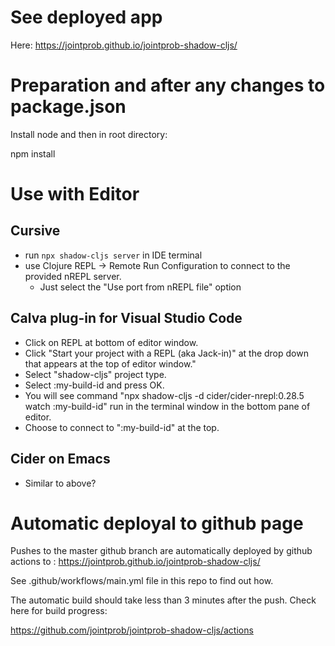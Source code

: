 # See deployed app

Here: https://jointprob.github.io/jointprob-shadow-cljs/
# Preparation and after any changes to package.json

Install node and then in root directory:

npm install

# Use with Editor
## Cursive
* run `npx shadow-cljs server` in IDE terminal
* use Clojure REPL → Remote Run Configuration to connect to the provided nREPL server.
  * Just select the "Use port from nREPL file" option

## Calva plug-in for Visual Studio Code

* Click on REPL at bottom of editor window.
* Click "Start your project with a REPL (aka Jack-in)" at the drop down that appears at the top of editor window."
* Select "shadow-cljs" project type.
* Select :my-build-id and press OK.
* You will see command "npx shadow-cljs -d cider/cider-nrepl:0.28.5 watch :my-build-id" run in the terminal window in the bottom pane of editor.
* Choose to connect to ":my-build-id" at the top.

## Cider on Emacs

* Similar to above?

# Automatic deployal to github page

Pushes to the master github branch are automatically deployed by github actions to : https://jointprob.github.io/jointprob-shadow-cljs/

See .github/workflows/main.yml file in this repo to find out how.

The automatic build should take less than 3 minutes after the push. Check here for build progress:

https://github.com/jointprob/jointprob-shadow-cljs/actions